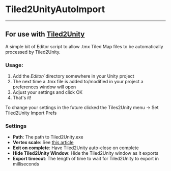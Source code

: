 # Tiled2UnityAutoImport
---
## For use with [Tiled2Unity](http://www.seanba.com/tiled2unity)

A simple bit of Editor script to allow .tmx Tiled Map files to be automatically
processed by Tiled2Unity.

### Usage:
1. Add the *Editor/* directory somewhere in your Unity project
2. The next time a .tmx file is added to/modified in your project a preferences
window will open
3. Adjust your settings and click OK
4. That's it!

To change your settings in the future clicked the Tiles2Unity menu ->
Set Tiled2Unity Import Prefs

### Settings
* **Path**: The path to Tiled2Unity.exe
* **Vertex scale**: See [this article](http://www.seanba.com/revisit-tiled2unity-scale.html)
* **Exit on complete**: Have Tiled2Unity auto-close on complete
* **Hide Tiled2Unity Window**: Hide the Tiled2Unity window as it exports
* **Export timeout**: The length of time to wait for Tiled2Unity to export
in milliseconds
